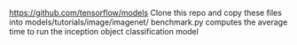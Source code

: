 https://github.com/tensorflow/models
Clone this repo and copy these files into models/tutorials/image/imagenet/
benchmark.py computes the average time to run the inception object classification model

